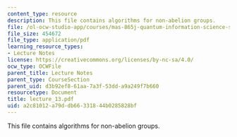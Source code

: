 ```yaml
---
content_type: resource
description: This file contains algorithms for non-abelion groups.
file: /ol-ocw-studio-app/courses/mas-865j-quantum-information-science-spring-2006/a2c81012a79ddb66331844b0285828bf_lecture_13.pdf
file_size: 454672
file_type: application/pdf
learning_resource_types:
- Lecture Notes
license: https://creativecommons.org/licenses/by-nc-sa/4.0/
ocw_type: OCWFile
parent_title: Lecture Notes
parent_type: CourseSection
parent_uid: d3b92ef8-61aa-7a3f-53dd-a9a249f7b660
resourcetype: Document
title: lecture_13.pdf
uid: a2c81012-a79d-db66-3318-44b0285828bf
---
```

This file contains algorithms for non-abelion groups.